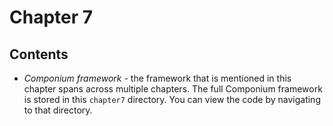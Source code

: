 # Chapter 7

## Contents

- _Componium framework_ - the framework that is mentioned in this chapter spans across multiple chapters. The full Componium framework is stored in this `chapter7` directory.
  You can view the code by navigating to that directory.
